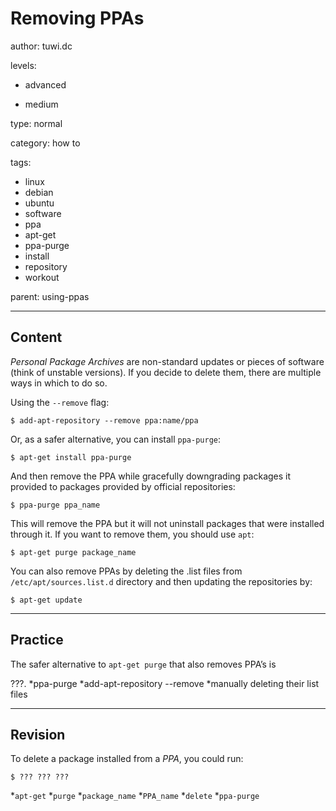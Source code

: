 # Removing PPAs
author: tuwi.dc

levels:

  - advanced

  - medium

type: normal

category: how to

tags:
  - linux
  - debian
  - ubuntu
  - software
  - ppa
  - apt-get
  - ppa-purge
  - install
  - repository
  - workout


parent: using-ppas

---
## Content

*Personal Package Archives* are non-standard updates or pieces of software (think of unstable versions). If you decide to delete them, there are multiple ways in which to do so.

Using the `--remove` flag:
```
$ add-apt-repository --remove ppa:name/ppa
```

Or, as a safer alternative, you can install `ppa-purge`:
```
$ apt-get install ppa-purge
```

And then remove the PPA while gracefully downgrading packages it provided to packages provided by official repositories:

```
$ ppa-purge ppa_name
```

This will remove the PPA but it will not uninstall packages that were installed through it. If you want to remove them, you should use 
`apt`:
```
$ apt-get purge package_name
```

You can also remove PPAs by deleting the .list files from `/etc/apt/sources.list.d` directory and then updating the repositories 
by: 
```
$ apt-get update
```

---
## Practice

The safer alternative to `apt-get purge` that also removes PPA’s is 

???.
*ppa-purge
*add-apt-repository --remove
*manually deleting their list files

---
## Revision

To delete a package installed from a *PPA*, you could run:
```
$ ??? ??? ???
```
*`apt-get`
*`purge`
*`package_name`
*`PPA_name`
*`delete`
*`ppa-purge`
